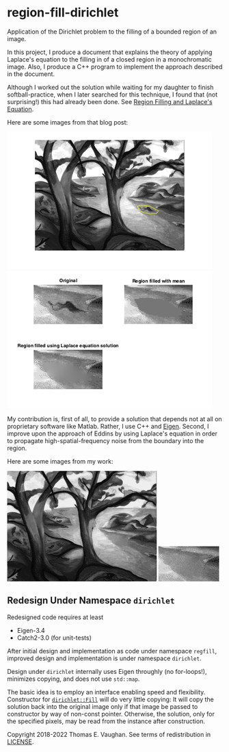 # region-fill-dirichlet

Application of the Dirichlet problem to the
filling of a bounded region of an image.

In this project, I produce a document that
explains the theory of applying Laplace's
equation to the filling in of a closed region in
a monochromatic image.  Also, I produce a C++
program to implement the approach described in
the document.

Although I worked out the solution while waiting
for my daughter to finish softball-practice,
when I later searched for this technique, I
found that (not surprising!) this had already
been done.  See [Region Filling and Laplace's
Equation](https://blogs.mathworks.com/steve/2015/06/17/region-filling-and-laplaces-equation/).

Here are some images from that blog post:

![exploring_regionfill_01.png](doc/exploring_regionfill_01.png)
![exploring_regionfill_12.png](doc/exploring_regionfill_12.png)

My contribution is, first of all, to provide a
solution that depends not at all on proprietary
software like Matlab.  Rather, I use C++ and
[Eigen](http://eigen.tuxfamily.org/index.php?title=Main_Page).
Second, I improve upon the approach of Eddins by
using Laplace's equation in order to propagate
high-spatial-frequency noise from the boundary
into the region.

Here are some images from my work:

![trees-mod3.png](doc/trees-mod3.png)
![trees-mod3-cut.png](doc/trees-mod3-cut.png)

## Redesign Under Namespace `dirichlet`

Redesigned code requires at least
- Eigen-3.4
- Catch2-3.0 (for unit-tests)

After initial design and implementation as code
under namespace `regfill`, improved design and
implementation is under namespace `dirichlet`.

Design under `dirichlet` internally uses Eigen
throughly (no for-loops!), minimizes copying,
and does not use `std::map`.

The basic idea is to employ an interface
enabling speed and flexibility.  Constructor for
[`dirichlet::Fill`](Fill.hpp) will do very
little copying: It will copy the solution back
into the original image only if that image be
passed to constructor by way of non-const
pointer.  Otherwise, the solution, only for the
specified pixels, may be read from the instance
after construction.

Copyright 2018-2022 Thomas E. Vaughan.  See
terms of redistribution in [LICENSE](LICENSE).

<!--
Narrow textwidth allows editing of file in
cell-phone's browser.

vim: set tw=48:
-->

